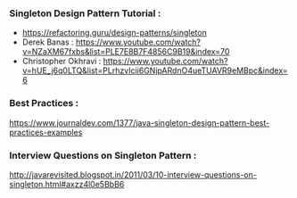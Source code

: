### Singleton Design Pattern Tutorial :
* https://refactoring.guru/design-patterns/singleton
* Derek Banas : https://www.youtube.com/watch?v=NZaXM67fxbs&list=PLE7E8B7F4856C9B19&index=70
* Christopher Okhravi : https://www.youtube.com/watch?v=hUE_j6q0LTQ&list=PLrhzvIcii6GNjpARdnO4ueTUAVR9eMBpc&index=6

### Best Practices :
https://www.journaldev.com/1377/java-singleton-design-pattern-best-practices-examples <br/>

### Interview Questions on Singleton Pattern :
http://javarevisited.blogspot.in/2011/03/10-interview-questions-on-singleton.html#axzz4l0e5BbB6 <br/>
